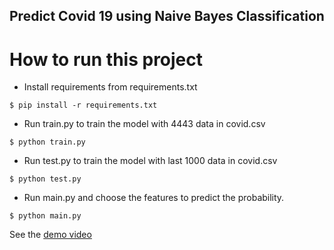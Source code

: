 ## Predict Covid 19 using Naive Bayes Classification

# How to run this project
* Install requirements from requirements.txt
``` 
$ pip install -r requirements.txt
```

* Run train.py to train the model with 4443 data in covid.csv
```
$ python train.py
```

* Run test.py to train the model with last 1000 data in covid.csv
```
$ python test.py
```

* Run main.py and choose the features to predict the probability.
```
$ python main.py
```

See the <a href="https://drive.google.com/file/d/1N64YR8kU8mBZZDOp1GU230hlP31Rmzj4/view?usp=share_link">demo video</a>

